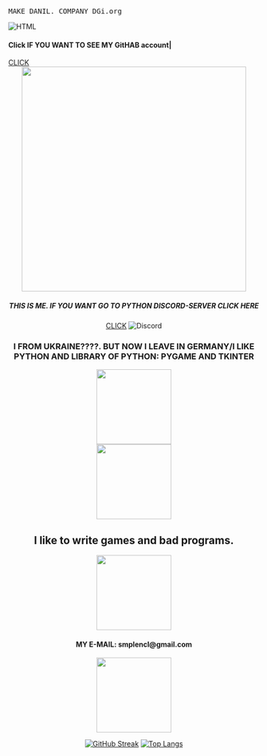 <!DOCTYPE html>
 <pre>MAKE DANIL. COMPANY DGi.org</pre>
  <head>
    <meta http-equiv="Content-Type" content="text/html; charset=utf-8">
    <title>I'M</title>
  </head>
  <body>
    <img src="https://media.giphy.com/media/l3vRfNA1p0rvhMSvS/giphy.gif" alt="HTML">
  </body>
 <body>
  <a></a>
  <a href=""></a>
  <h4>Click IF YOU WANT TO SEE MY GitHAB account|</h4>
  <a href="https://github.com/DGioriginal">CLICK</a>
 </body>
 <body>
   <div id="header" align="center">
  <img src="https://media.giphy.com/media/coxQHKASG60HrHtvkt/giphy.gif" width="450"
  https://media.giphy.com/media/RbDKaczqWovIugyJmW/giphy.gif
 </div>


 <h5>THIS IS ME. IF YOU WANT GO TO PYTHON DISCORD-SERVER CLICK HERE</h5>
 <a href="https://discord.gg/SA3vrVwr">CLICK</a>
 <img alt="Discord" src="https://img.shields.io/discord/930421351053934663?label=DIACORD%20SERVER%20FOR%20PYTHON&logo=%F0%9F%93%9D&logoColor=blueviolet&style=plastic">

 
 <h3>I FROM UKRAINE????. BUT NOW I LEAVE IN GERMANY/I LIKE PYTHON AND LIBRARY OF PYTHON: PYGAME AND TKINTER</h3>
 <div id="header" align="center">
       <img src="https://media.giphy.com/media/MOSebUr4rvZS0/giphy.gif" width="150"
 </div>
  <div id="header" align="center">
       <img src="https://media.giphy.com/media/TlK63EJsc8ZiXeuYWNW/giphy.gif" width="150"
 </div>
   
   
  <h2>I like to write games and bad programs. </h2>
   <div id="header" align="center">
       <img src="https://media.giphy.com/media/RbDKaczqWovIugyJmW/giphy.gif" width="150"
</div>
  
 <h4>MY E-MAIL: smplencl@gmail.com </h4> 
<div id="header" align="center">
      <img src="https://media.giphy.com/media/YmjleYhDTUiYw/giphy.gif" width="150"
 </div>


</html>

[![GitHub Streak](https://github-readme-streak-stats.herokuapp.com/?user=DGioriginal)](https://git.io/streak-stats)
[![Top Langs](https://github-readme-stats.vercel.app/api/top-langs/?username=DGioriginal)](https://github.com/anuraghazra/github-readme-stats)

  

